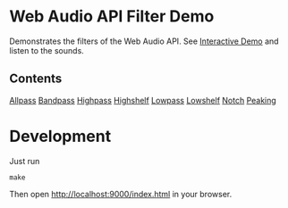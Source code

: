 # Web Audio API Filter Demo

Demonstrates the filters of the Web Audio API.
See [Interactive Demo](https://ahysing.github.io/webaudio-filter-demo/) and listen to the sounds.

## Contents

[Allpass](https://ahysing.github.io/webaudio-filter-demo/allpass-filter.html)
[Bandpass](https://ahysing.github.io/webaudio-filter-demo/bandpass-filter.html)
[Highpass](https://ahysing.github.io/webaudio-filter-demo/highpass-filter.html)
[Highshelf](https://ahysing.github.io/webaudio-filter-demo/highshelf-filter.html)
[Lowpass](https://ahysing.github.io/webaudio-filter-demo/lowpass-filter.html)
[Lowshelf](https://ahysing.github.io/webaudio-filter-demo/lowshelf-filter.html)
[Notch](https://ahysing.github.io/webaudio-filter-demo/notch-filter.html)
[Peaking](https://ahysing.github.io/webaudio-filter-demo/peaking-filter.html)

# Development
Just run

    make

Then open [http://localhost:9000/index.html](http://localhost:9000/index.html) in your browser.
